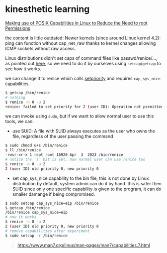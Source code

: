 

# kinesthetic learning

[Making use of POSIX Capabilities in Linux to Reduce the Need to root Permissions](https://www.youtube.com/watch?v=xLUaHhmZWIE)

the content is little outdated: Newer kernels (since around Linux kernel 4.2): ping can function without cap_net_raw thanks to kernel changes allowing ICMP sockets without raw access.

Linux distributions didn't set caps of command files like passwd/renice/..., as pointed out [here](https://stackoverflow.com/questions/60821695/why-many-linux-distros-use-setuid-instead-of-capabilities), so we need to do it by ourselves using `setcap`/`getcap` to see how it works.

we can change it to renice which calls [setpriority](https://man7.org/linux/man-pages/man3/setpriority.3p.html) and requires `cap_sys_nice` capabilities.

```bash
$ getcap /bin/renice
# nothing
$ renice -n 0 -u 2
renice: failed to set priority for 2 (user ID): Operation not permitted
```
we can invoke using `sudo`, but if we want to allow normal user to use this tools, we can:
 - use SUID: A file with SUID always executes as the user who owns the file, regardless of the user passing the command
```bash
$ sudo chmod u+s /bin/renice
$ ll /bin/renice 
-rwsr-xr-x 1 root root 16920 Apr  3  2023 /bin/renice
# notice ths `s` bit is set, now normal user can use renice too
$ renice -n 0 -u 2
2 (user ID) old priority 0, new priority 0
```
 - set cap_sys_nice capability to the bin file, this is not done by Linux distribution by default, system admin can do it by hand. this is safer then SUID since only one specific capability is given to the program, it can do smaller damange if being compromised.

```bash
$ sudo setcap cap_sys_nice=eip /bin/renice
$ getcap /bin/renice
/bin/renice cap_sys_nice=eip
# now it works
$ renice -n 0 -u 2
2 (user ID) old priority 0, new priority 0
# remove capabilities after experiment
$ sudo setcap -r /bin/renice
```

> https://www.man7.org/linux/man-pages/man7/capabilities.7.html